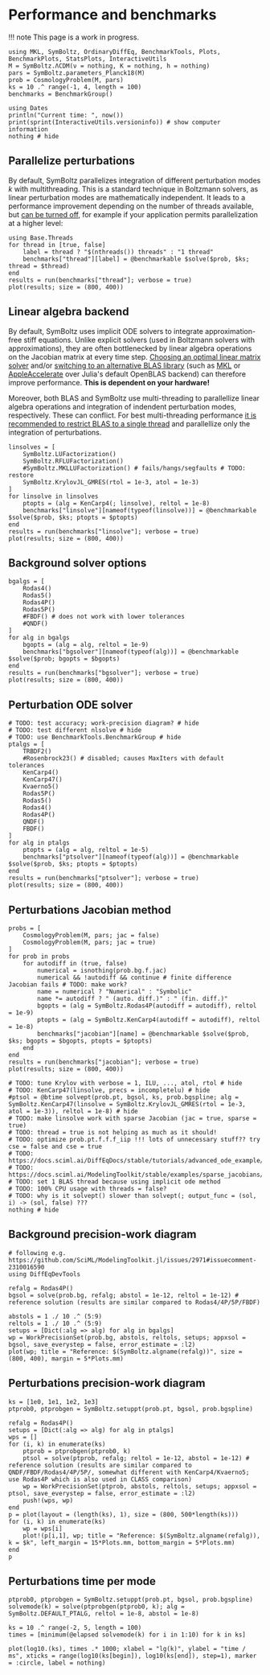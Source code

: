 # Performance and benchmarks

!!! note
    This page is a work in progress.

```@example bench
using MKL, SymBoltz, OrdinaryDiffEq, BenchmarkTools, Plots, BenchmarkPlots, StatsPlots, InteractiveUtils
M = SymBoltz.ΛCDM(ν = nothing, K = nothing, h = nothing)
pars = SymBoltz.parameters_Planck18(M)
prob = CosmologyProblem(M, pars)
ks = 10 .^ range(-1, 4, length = 100)
benchmarks = BenchmarkGroup()

using Dates
println("Current time: ", now())
print(sprint(InteractiveUtils.versioninfo)) # show computer information
nothing # hide
```

## Parallelize perturbations

By default, SymBoltz parallelizes integration of different perturbation modes $k$ with multithreading.
This is a standard technique in Boltzmann solvers, as linear perturbation modes are mathematically independent.
It leads to a performance improvement depending on the number of threads available, but [can be turned off](@ref "Solving models"), for example if your application permits parallelization at a higher level:
```@example bench
using Base.Threads
for thread in [true, false]
    label = thread ? "$(nthreads()) threads" : "1 thread"
    benchmarks["thread"][label] = @benchmarkable $solve($prob, $ks; thread = $thread)
end
results = run(benchmarks["thread"]; verbose = true)
plot(results; size = (800, 400))
```

## Linear algebra backend

By default, SymBoltz uses implicit ODE solvers to integrate approximation-free stiff equations.
Unlike explicit solvers (used in Boltzmann solvers with approximations), they are often bottlenecked by linear algebra operations on the Jacobian matrix at every time step.
[Choosing an optimal linear matrix solver](https://docs.sciml.ai/LinearSolve/stable/tutorials/accelerating_choices/) and/or [switching to an alternative BLAS library](https://docs.julialang.org/en/v1/manual/performance-tips/#man-backends-linear-algebra) (such as [MKL](https://github.com/JuliaLinearAlgebra/MKL.jl) or [AppleAccelerate](https://github.com/JuliaLinearAlgebra/AppleAccelerate.jl) over Julia's default OpenBLAS backend) can therefore improve performance.
**This is dependent on your hardware!**

Moreover, both BLAS and SymBoltz use multi-threading to parallellize linear algebra operations and integration of indendent perturbation modes, respectively.
These can conflict. For best multi-threading performance [it is recommended to restrict BLAS to a single thread](https://docs.julialang.org/en/v1/manual/performance-tips/#man-multithreading-linear-algebra) and parallellize only the integration of perturbations.

```@example bench
linsolves = [
    SymBoltz.LUFactorization()
    SymBoltz.RFLUFactorization()
    #SymBoltz.MKLLUFactorization() # fails/hangs/segfaults # TODO: restore
    SymBoltz.KrylovJL_GMRES(rtol = 1e-3, atol = 1e-3)
]
for linsolve in linsolves
    ptopts = (alg = KenCarp4(; linsolve), reltol = 1e-8)
    benchmarks["linsolve"][nameof(typeof(linsolve))] = @benchmarkable $solve($prob, $ks; ptopts = $ptopts)
end
results = run(benchmarks["linsolve"]; verbose = true)
plot(results; size = (800, 400))
```

## Background solver options

```@example bench
bgalgs = [
    Rodas4()
    Rodas5()
    Rodas4P()
    Rodas5P()
    #FBDF() # does not work with lower tolerances
    #QNDF()
]
for alg in bgalgs
    bgopts = (alg = alg, reltol = 1e-9)
    benchmarks["bgsolver"][nameof(typeof(alg))] = @benchmarkable $solve($prob; bgopts = $bgopts)
end
results = run(benchmarks["bgsolver"]; verbose = true)
plot(results; size = (800, 400))
```

## Perturbation ODE solver

```@example bench
# TODO: test accuracy; work-precision diagram? # hide
# TODO: test different nlsolve # hide
# TODO: use BenchmarkTools.BenchmarkGroup # hide
ptalgs = [
    TRBDF2()
    #Rosenbrock23() # disabled; causes MaxIters with default tolerances
    KenCarp4()
    KenCarp47()
    Kvaerno5()
    Rodas5P()
    Rodas5()
    Rodas4()
    Rodas4P()
    QNDF()
    FBDF()
]
for alg in ptalgs
    ptopts = (alg = alg, reltol = 1e-5)
    benchmarks["ptsolver"][nameof(typeof(alg))] = @benchmarkable $solve($prob, $ks; ptopts = $ptopts)
end
results = run(benchmarks["ptsolver"]; verbose = true)
plot(results; size = (800, 400))
```

## Perturbations Jacobian method

```@example bench
probs = [
    CosmologyProblem(M, pars; jac = false)
    CosmologyProblem(M, pars; jac = true)
]
for prob in probs
    for autodiff in (true, false)
        numerical = isnothing(prob.bg.f.jac)
        numerical && !autodiff && continue # finite difference Jacobian fails # TODO: make work?
        name = numerical ? "Numerical" : "Symbolic"
        name *= autodiff ? " (auto. diff.)" : " (fin. diff.)"
        bgopts = (alg = SymBoltz.Rodas4P(autodiff = autodiff), reltol = 1e-9)
        ptopts = (alg = SymBoltz.KenCarp4(autodiff = autodiff), reltol = 1e-8)
        benchmarks["jacobian"][name] = @benchmarkable $solve($prob, $ks; bgopts = $bgopts, ptopts = $ptopts)
    end
end
results = run(benchmarks["jacobian"]; verbose = true)
plot(results; size = (800, 400))
```

```@setup
# TODO: tune Krylov with verbose = 1, ILU, ..., atol, rtol # hide
# TODO: KenCarp47(linsolve, precs = incompletelu) # hide
#ptsol = @btime solvept(prob.pt, bgsol, ks, prob.bgspline; alg = SymBoltz.KenCarp47(linsolve = SymBoltz.KrylovJL_GMRES(rtol = 1e-3, atol = 1e-3)), reltol = 1e-8) # hide
# TODO: make linsolve work with sparse Jacobian (jac = true, sparse = true)
# TODO: thread = true is not helping as much as it should!
# TODO: optimize prob.pt.f.f.f_iip !!! lots of unnecessary stuff?? try cse = false and cse = true
# TODO: https://docs.sciml.ai/DiffEqDocs/stable/tutorials/advanced_ode_example/
# TODO: https://docs.sciml.ai/ModelingToolkit/stable/examples/sparse_jacobians/
# TODO: set 1 BLAS thread because using implicit ode method
# TODO: 100% CPU usage with threads = false?
# TODO: why is it solvept() slower than solvept(; output_func = (sol, i) -> (sol, false) ???
nothing # hide
```

## Background precision-work diagram

```@example bench
# following e.g. https://github.com/SciML/ModelingToolkit.jl/issues/2971#issuecomment-2310016590
using DiffEqDevTools

refalg = Rodas4P()
bgsol = solve(prob.bg, refalg; abstol = 1e-12, reltol = 1e-12) # reference solution (results are similar compared to Rodas4/4P/5P/FBDF)

abstols = 1 ./ 10 .^ (5:9)
reltols = 1 ./ 10 .^ (5:9)
setups = [Dict(:alg => alg) for alg in bgalgs]
wp = WorkPrecisionSet(prob.bg, abstols, reltols, setups; appxsol = bgsol, save_everystep = false, error_estimate = :l2)
plot(wp; title = "Reference: $(SymBoltz.algname(refalg))", size = (800, 400), margin = 5*Plots.mm)
```

## Perturbations precision-work diagram

```@example bench
ks = [1e0, 1e1, 1e2, 1e3]
ptprob0, ptprobgen = SymBoltz.setuppt(prob.pt, bgsol, prob.bgspline)

refalg = Rodas4P()
setups = [Dict(:alg => alg) for alg in ptalgs]
wps = []
for (i, k) in enumerate(ks)
    ptprob = ptprobgen(ptprob0, k)
    ptsol = solve(ptprob, refalg; reltol = 1e-12, abstol = 1e-12) # reference solution (results are similar compared to QNDF/FBDF/Rodas4/4P/5P/, somewhat different with KenCarp4/Kvaerno5; use Rodas4P which is also used in CLASS comparison)
    wp = WorkPrecisionSet(ptprob, abstols, reltols, setups; appxsol = ptsol, save_everystep = false, error_estimate = :l2)
    push!(wps, wp)
end
p = plot(layout = (length(ks), 1), size = (800, 500*length(ks)))
for (i, k) in enumerate(ks)
    wp = wps[i]
    plot!(p[i,1], wp; title = "Reference: $(SymBoltz.algname(refalg)), k = $k", left_margin = 15*Plots.mm, bottom_margin = 5*Plots.mm)
end
p
```

## Perturbations time per mode

```@example bench
ptprob0, ptprobgen = SymBoltz.setuppt(prob.pt, bgsol, prob.bgspline)
solvemode(k) = solve(ptprobgen(ptprob0, k); alg = SymBoltz.DEFAULT_PTALG, reltol = 1e-8, abstol = 1e-8)

ks = 10 .^ range(-2, 5, length = 100)
times = [minimum(@elapsed solvemode(k) for i in 1:10) for k in ks]

plot(log10.(ks), times .* 1000; xlabel = "lg(k)", ylabel = "time / ms", xticks = range(log10(ks[begin]), log10(ks[end]), step=1), marker = :circle, label = nothing)
```
